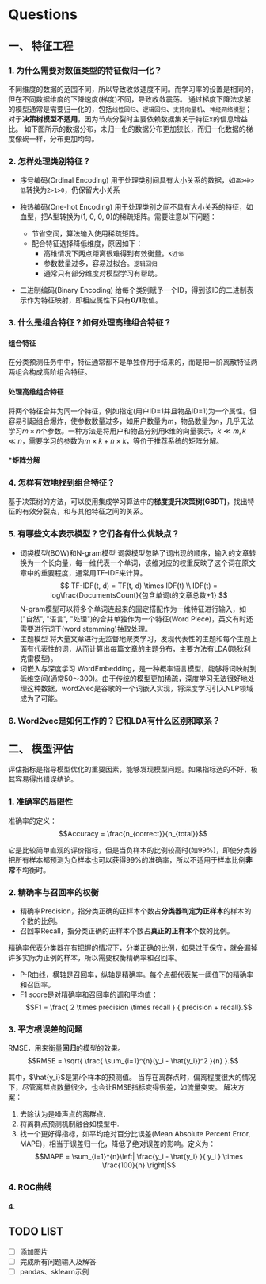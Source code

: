 # Questions

## 一、 特征工程

### 1. 为什么需要对数值类型的特征做归一化？

不同维度的数据的范围不同，所以导致收敛速度不同。而学习率的设置是相同的，但在不同数据维度的下降速度(梯度)不同，导致收敛震荡。
通过梯度下降法求解的模型通常是需要归一化的，包括`线性回归`、`逻辑回归`、`支持向量机`、`神经网络模型`；对于**决策树模型不适用**，因为节点分裂时主要依赖数据集关于特征x的信息增益比。
如下图所示的数据分布，未归一化的数据分布更加狭长，而归一化数据的梯度像碗一样，分布更加均匀。

### 2. 怎样处理类别特征？

* 序号编码(Ordinal Encoding)
用于处理类别间具有大小关系的数据，如`高>中>低`转换为`2>1>0`，仍保留大小关系

* 独热编码(One-hot Encoding)
用于处理类别之间不具有大小关系的特征，如血型，把A型转换为(1, 0, 0, 0)的稀疏矩阵。需要注意以下问题：
  
  * 节省空间，算法输入使用稀疏矩阵。
  * 配合特征选择降低维度，原因如下：
    * 高维情况下两点距离很难得到有效衡量。`K近邻`
    * 参数数量过多，容易过拟合。`逻辑回归`
    * 通常只有部分维度对模型学习有帮助。

* 二进制编码(Binary Encoding)
给每个类别赋予一个ID，得到该ID的二进制表示作为特征映射，即相应属性下只有**0/1**取值。

### 3. 什么是组合特征？如何处理高维组合特征？

#### 组合特征

在分类预测任务中中，特征通常都不是单独作用于结果的，而是把一阶离散特征两两组合构成高阶组合特征。

#### 处理高维组合特征
将两个特征合并为同一个特征，例如指定(用户ID=1并且物品ID=1)为一个属性。但容易引起组合爆炸，使参数数量过多，如用户数量为$m$，物品数量为$n$，几乎无法学习$m \times n$个参数。一种方法是将用户和物品分别用k维的向量表示，$k \ll m, k \ll n$，需要学习的参数为$m \times k + n \times k$，等价于推荐系统的矩阵分解。

#### *矩阵分解

### 4. 怎样有效地找到组合特征？

基于决策树的方法，可以使用集成学习算法中的**梯度提升决策树(GBDT)**，找出特征的有效分裂点，和与其他特征之间的关系。

### 5. 有哪些文本表示模型？它们各有什么优缺点？

* 词袋模型(BOW)和N-gram模型
  词袋模型忽略了词出现的顺序，输入的文章转换为一个长向量，每一维代表一个单词，该维对应的权重反映了这个词在原文章中的重要程度，通常用TF-IDF来计算。
  $$
    TF-IDF(t, d) = TF(t, d) \times IDF(t) \\
    IDF(t) = log\frac{DocumentsCount}{包含单词t的文章总数+1}
  $$
  N-gram模型可以将多个单词连起来的固定搭配作为一维特征进行输入，如("自然", "语言", "处理")的合并单独作为一个特征(Word Piece)，英文有时还需要进行词干(word stemming)抽取处理。
* 主题模型
  将大量文章进行无监督地聚类学习，发现代表性的主题和每个主题上面有代表性的词，从而计算出每篇文章的主题分布，主要方法有LDA(隐狄利克雷模型)。
* 词嵌入与深度学习
  WordEmbedding，是一种概率语言模型，能够将词映射到低维空间(通常50～300)。由于传统的模型更加稀疏，深度学习无法很好地处理这种数据，word2vec是谷歌的一个词嵌入实现，将深度学习引入NLP领域成为了可能。

### 6. Word2vec是如何工作的？它和LDA有什么区别和联系？

## 二、 模型评估

评估指标是指导模型优化的重要因素，能够发现模型问题。如果指标选的不好，极其容易得出错误结论。

### 1. 准确率的局限性

准确率的定义：
$$Accuracy = \frac{n_{correct}}{n_{total}}$$

它是比较简单直观的评价指标，但是当负样本的比例较高时(如99%)，即使分类器把所有样本都预测为负样本也可以获得99%的准确率，所以不适用于样本比例**非常**不均衡时。

### 2. 精确率与召回率的权衡

* 精确率Precision，指分类正确的正样本个数占**分类器判定为正样本**的样本的个数的比例。
* 召回率Recall，指分类正确的正样本个数占**真正的正样本**个数的比例。

精确率代表分类器在有把握的情况下，分类正确的比例，如果过于保守，就会漏掉许多实际为正例的样本，所以需要权衡精确率和召回率。

* P-R曲线，横轴是召回率，纵轴是精确率。每个点都代表某一阈值下的精确率和召回率。
* F1 score是对精确率和召回率的调和平均值：
  $$F1 = \frac{ 2 \times precision \times recall } { precision + recall}.$$

### 3. 平方根误差的问题

RMSE，用来衡量**回归**的模型的效果。
$$RMSE = \sqrt{ \frac{ \sum_{i=1}^{n}(y_i - \hat{y_i})^2 }{n} }.$$

其中，$\hat{y_i}$是第$i$个样本的预测值。
当存在离群点时，偏离程度很大的情况下，尽管离群点数量很少，也会让RMSE指标变得很差，如流量突变。
解决方案：

1. 去除认为是噪声点的离群点.
2. 将离群点预测机制融合如模型中.
3. 找一个更好得指标，如平均绝对百分比误差(Mean Absolute Percent Error, MAPE)，相当于误差归一化，降低了绝对误差的影响。定义为：
  $$MAPE = \sum_{i=1}^{n}\left| \frac{y_i - \hat{y_i} }{ y_i } \times \frac{100}{n} \right|$$

### 4. ROC曲线

#### 4.

## TODO LIST

* [ ] 添加图片
* [ ] 完成所有问题输入及解答
* [ ] pandas、sklearn示例